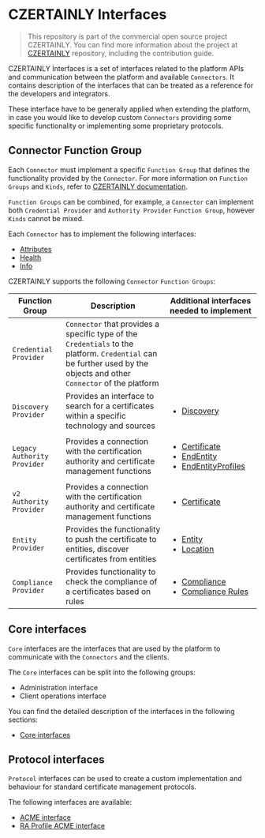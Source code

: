 # CZERTAINLY Interfaces

> This repository is part of the commercial open source project CZERTAINLY. You can find more information about the project at [CZERTAINLY](https://github.com/3KeyCompany/CZERTAINLY) repository, including the contribution guide.

CZERTAINLY Interfaces is a set of interfaces related to the platform APIs and communication between the platform and available `Connectors`. It contains description of the interfaces that can be treated as a reference for the developers and integrators.

These interface have to be generally applied when extending the platform, in case you would like to develop custom `Connectors` providing some specific functionality or implementing some proprietary protocols.

## Connector Function Group

Each `Connector` must implement a specific `Function Group` that defines the functionality provided by the `Connector`. For more information on `Function Groups` and `Kinds`, refer to [CZERTAINLY documentation](https://docs.czertainly.com).

`Function Groups` can be combined, for example, a `Connector` can implement both `Credential Provider` and `Authority Provider` `Function Group`, however `Kinds` cannot be mixed.

Each `Connector` has to implement the following interfaces:
- [Attributes](src/main/java/com/czertainly/api/interfaces/connector/AttributesController.java)
- [Health](src/main/java/com/czertainly/api/interfaces/connector/HealthController.java)
- [Info](src/main/java/com/czertainly/api/interfaces/connector/InfoController.java)

CZERTAINLY supports the following `Connector` `Function Groups`:

| Function Group | Description | Additional interfaces needed to implement |
| ---------------- | ----------- | ---------------------------- |
| `Credential Provider` | `Connector` that provides a specific type of the `Credentials` to the platform. `Credential` can be further used by the objects and other `Connector` of the platform |  |
| `Discovery Provider` | Provides an interface to search for a certificates within a specific technology and sources | <ul><li>[Discovery](src/main/java/com/czertainly/api/interfaces/connector/DiscoveryController.java)</li></ul> |
| `Legacy Authority Provider` | Provides a connection with the certification authority and certificate management functions | <ul><li>[Certificate](src/main/java/com/czertainly/api/interfaces/connector/CertificateController.java)</li><li>[EndEntity](src/main/java/com/czertainly/api/interfaces/connector/EndEntityController.java)</li><li>[EndEntityProfiles](src/main/java/com/czertainly/api/interfaces/connector/EndEntityProfilesController.java)</li></ul> |
| `v2 Authority Provider` | Provides a connection with the certification authority and certificate management functions | <ul><li>[Certificate](src/main/java/com/czertainly/api/interfaces/connector/v2/CertificateController.java)</li></ul> |
| `Entity Provider` | Provides the functionality to push the certificate to entities, discover certificates from entities | <ul><li>[Entity](src/main/java/com/czertainly/api/interfaces/connector/entity/EntityController.java)</li><li>[Location](src/main/java/com/czertainly/api/interfaces/connector/entity/LocationController.java)</li></ul> |
| `Compliance Provider` | Provides functionality to check the compliance of a certificates based on rules | <ul><li>[Compliance](src/main/java/com/czertainly/api/interfaces/connector/ComplianceController.java)</li><li>[Compliance Rules](src/main/java/com/czertainly/api/interfaces/connector/ComplianceRulesController.java)</li></ul> |
## Core interfaces

`Core` interfaces are the interfaces that are used by the platform to communicate with the `Connectors` and the clients.

The `Core` interfaces can be split into the following groups:
- Administration interface
- Client operations interface

You can find the detailed description of the interfaces in the following sections:
- [Core interfaces](src/main/java/com/czertainly/api/interfaces/core)

## Protocol interfaces

`Protocol` interfaces can be used to create a custom implementation and behaviour for standard certificate management protocols.

The following interfaces are available:
- [ACME interface](src/main/java/com/czertainly/api/interfaces/core/acme/AcmeController.java)
- [RA Profile ACME interface](src/main/java/com/czertainly/api/interfaces/core/acme/AcmeRaProfileController.java)
